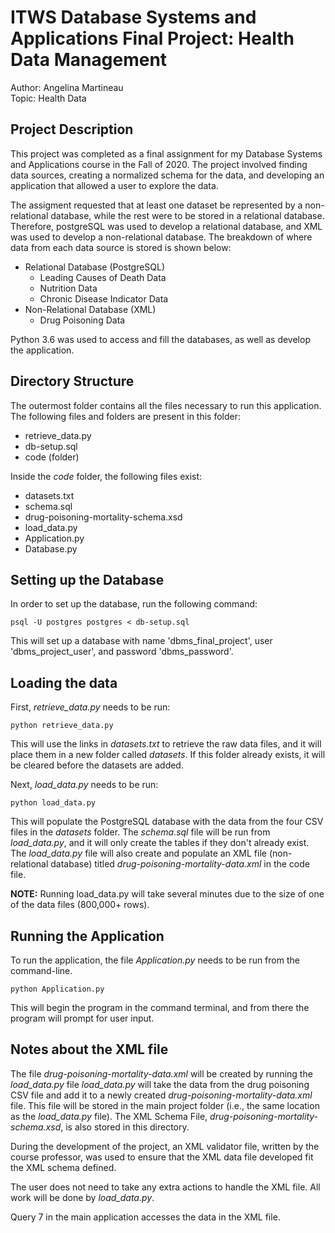 # ITWS Database Systems and Applications Final Project: Health Data Management

Author: Angelina Martineau  
Topic: Health Data

## Project Description

This project was completed as a final assignment for my Database Systems and Applications course in the Fall of 2020. The project involved finding data sources, creating a normalized schema for the data, and developing an application that allowed a user to explore the data. 

The assigment requested that at least one dataset be represented by a non-relational database, while the rest were to be stored in a relational database. Therefore, postgreSQL was used to develop a relational database, and XML was used to develop a non-relational database. The breakdown of where data from each data source is stored is shown below: 
- Relational Database (PostgreSQL)
	- Leading Causes of Death Data
	- Nutrition Data
	- Chronic Disease Indicator Data
- Non-Relational Database (XML)
	- Drug Poisoning Data

Python 3.6 was used to access and fill the databases, as well as develop the application. 

## Directory Structure 

The outermost folder contains all the files necessary to run 
this application. The following files and folders are present 
in this folder:  
- retrieve_data.py
- db-setup.sql
- code (folder)

Inside the *code* folder, the following files exist: 
- datasets.txt
- schema.sql
- drug-poisoning-mortality-schema.xsd
- load_data.py
- Application.py
- Database.py

## Setting up the Database 

In order to set up the database, run the following command: 
	
	psql -U postgres postgres < db-setup.sql

This will set up a database with name 'dbms_final_project', user 'dbms_project_user',  and password 'dbms_password'. 

## Loading the data

First, *retrieve_data.py* needs to be run: 

	python retrieve_data.py

This will use the links in *datasets.txt* to retrieve the raw data files, and it will place them in a new folder called *datasets*. If this folder already exists, it will be cleared before the datasets are added. 

Next, *load_data.py* needs to be run: 

	python load_data.py

This will populate the PostgreSQL database with the data from the four CSV files in the *datasets* folder. The *schema.sql* file will be run from *load_data.py*, and it will only create the tables if they don't already exist. The *load_data.py* file will also create and populate an XML file (non-relational database) titled *drug-poisoning-mortality-data.xml* in the code file.

**NOTE:** Running load_data.py will take several minutes due to the size of one of the data files (800,000+ rows).

## Running the Application

To run the application, the file *Application.py* needs to be run from the command-line.

	python Application.py

This will begin the program in the command terminal, and from there the program will prompt for user input.

## Notes about the XML file 

The file *drug-poisoning-mortality-data.xml* will be created by running the *load_data.py* file *load_data.py* will take the data from the drug poisoning CSV file and add it to a newly created *drug-poisoning-mortality-data.xml* file. This file will be stored in the main project folder (i.e., the same location as the *load_data.py* file). The XML Schema File, *drug-poisoning-mortality-schema.xsd*, is also stored in this directory. 

During the development of the project, an XML validator file, written by the course professor, was used to ensure that the XML data file developed fit the XML schema defined. 

The user does not need to take any extra actions to handle the XML file. All work will be done by *load_data.py*.

Query 7 in the main application accesses the data in the XML file. 
